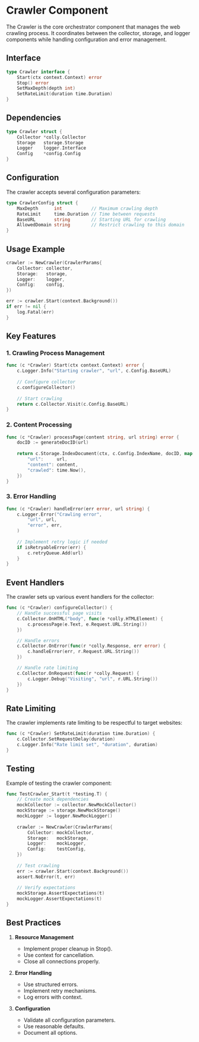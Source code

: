# Crawler Component

The Crawler is the core orchestrator component that manages the web crawling process. It coordinates between the collector, storage, and logger components while handling configuration and error management.

## Interface

```go
type Crawler interface {
    Start(ctx context.Context) error
    Stop() error
    SetMaxDepth(depth int)
    SetRateLimit(duration time.Duration)
}
```

## Dependencies

```go
type Crawler struct {
    Collector *colly.Collector
    Storage   storage.Storage
    Logger    logger.Interface
    Config    *config.Config
}
```

## Configuration

The crawler accepts several configuration parameters:

```go
type CrawlerConfig struct {
    MaxDepth      int           // Maximum crawling depth
    RateLimit     time.Duration // Time between requests
    BaseURL       string        // Starting URL for crawling
    AllowedDomain string        // Restrict crawling to this domain
}
```

## Usage Example

```go
crawler := NewCrawler(CrawlerParams{
    Collector: collector,
    Storage:   storage,
    Logger:    logger,
    Config:    config,
})

err := crawler.Start(context.Background())
if err != nil {
    log.Fatal(err)
}
```

## Key Features

### 1. Crawling Process Management

```go
func (c *Crawler) Start(ctx context.Context) error {
    c.Logger.Info("Starting crawler", "url", c.Config.BaseURL)
    
    // Configure collector
    c.configureCollector()
    
    // Start crawling
    return c.Collector.Visit(c.Config.BaseURL)
}
```

### 2. Content Processing

```go
func (c *Crawler) processPage(content string, url string) error {
    docID := generateDocID(url)
    
    return c.Storage.IndexDocument(ctx, c.Config.IndexName, docID, map[string]interface{}{
        "url":     url,
        "content": content,
        "crawled": time.Now(),
    })
}
```

### 3. Error Handling

```go
func (c *Crawler) handleError(err error, url string) {
    c.Logger.Error("Crawling error",
        "url", url,
        "error", err,
    )
    
    // Implement retry logic if needed
    if isRetryableError(err) {
        c.retryQueue.Add(url)
    }
}
```

## Event Handlers

The crawler sets up various event handlers for the collector:

```go
func (c *Crawler) configureCollector() {
    // Handle successful page visits
    c.Collector.OnHTML("body", func(e *colly.HTMLElement) {
        c.processPage(e.Text, e.Request.URL.String())
    })

    // Handle errors
    c.Collector.OnError(func(r *colly.Response, err error) {
        c.handleError(err, r.Request.URL.String())
    })

    // Handle rate limiting
    c.Collector.OnRequest(func(r *colly.Request) {
        c.Logger.Debug("Visiting", "url", r.URL.String())
    })
}
```

## Rate Limiting

The crawler implements rate limiting to be respectful to target websites:

```go
func (c *Crawler) SetRateLimit(duration time.Duration) {
    c.Collector.SetRequestDelay(duration)
    c.Logger.Info("Rate limit set", "duration", duration)
}
```

## Testing

Example of testing the crawler component:

```go
func TestCrawler_Start(t *testing.T) {
    // Create mock dependencies
    mockCollector := collector.NewMockCollector()
    mockStorage := storage.NewMockStorage()
    mockLogger := logger.NewMockLogger()
    
    crawler := NewCrawler(CrawlerParams{
        Collector: mockCollector,
        Storage:   mockStorage,
        Logger:    mockLogger,
        Config:    testConfig,
    })
    
    // Test crawling
    err := crawler.Start(context.Background())
    assert.NoError(t, err)
    
    // Verify expectations
    mockStorage.AssertExpectations(t)
    mockLogger.AssertExpectations(t)
}
```

## Best Practices

1. **Resource Management**
   - Implement proper cleanup in Stop().
   - Use context for cancellation.
   - Close all connections properly.

2. **Error Handling**
   - Use structured errors.
   - Implement retry mechanisms.
   - Log errors with context.

3. **Configuration**
   - Validate all configuration parameters.
   - Use reasonable defaults.
   - Document all options.
